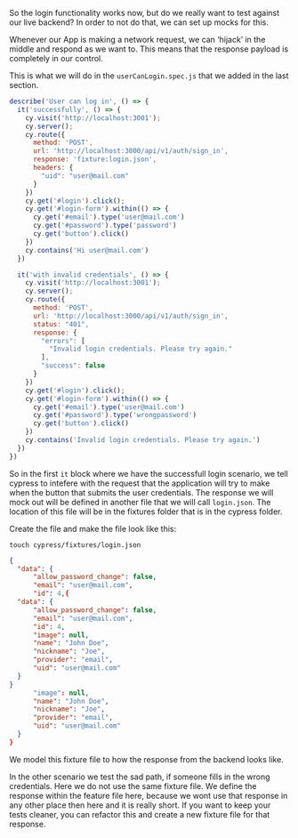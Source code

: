 So the login functionality works now, but do we really want to test against our live backend? In order to not do that, we can set up mocks for this.

Whenever our App is making a network request, we can ‘hijack’ in the middle and respond as we want to. This means that the response payload is completely in our control.

This is what we will do in the `userCanLogin.spec.js` that we added in the last section.

```js
describe('User can log in', () => {
  it('successfully', () => {
    cy.visit('http://localhost:3001');
    cy.server();
    cy.route({
      method: 'POST',
      url: 'http://localhost:3000/api/v1/auth/sign_in',
      response: 'fixture:login.json',
      headers: {
        "uid": "user@mail.com"
      }
    })
    cy.get('#login').click();
    cy.get('#login-form').within(() => {
      cy.get('#email').type('user@mail.com')
      cy.get('#password').type('password')
      cy.get('button').click()
    })
    cy.contains('Hi user@mail.com')
  })

  it('with invalid credentials', () => {
    cy.visit('http://localhost:3001');
    cy.server();
    cy.route({
      method: 'POST',
      url: 'http://localhost:3000/api/v1/auth/sign_in',
      status: "401",
      response: {
        "errors": [
          "Invalid login credentials. Please try again."
        ],
        "success": false
      }     
    })
    cy.get('#login').click();
    cy.get('#login-form').within(() => {
      cy.get('#email').type('user@mail.com')
      cy.get('#password').type('wrongpassword')
      cy.get('button').click()
    })
    cy.contains('Invalid login credentials. Please try again.')
  })
})
```

So in the first `it` block where we have the successfull login scenario, we tell cypress to intefere with the request that the application will try to make when the button that submits the user credentials. The response we will mock out will be defined in another file that we will call `login.json`. The location of this file will be in the fixtures folder that is in the cypress folder.

Create the file and make the file look like this:

`touch cypress/fixtures/login.json`

```json
{
  "data": {
      "allow_password_change": false,
      "email": "user@mail.com",
      "id": 4,{
  "data": {
      "allow_password_change": false,
      "email": "user@mail.com",
      "id": 4,
      "image": null,
      "name": "John Doe",
      "nickname": "Joe",
      "provider": "email",
      "uid": "user@mail.com"
  }
}
      "image": null,
      "name": "John Doe",
      "nickname": "Joe",
      "provider": "email",
      "uid": "user@mail.com"
  }
}
```
We model this fixture file to how the response from the backend looks like.

In the other scenario we test the sad path, if someone fills in the wrong credentials. Here we do not use the same fixture file. We define the response within the feature file here, because we wont use that response in any other place then here and it is really short. If you want to keep your tests cleaner, you can refactor this and create a new fixture file for that response.




